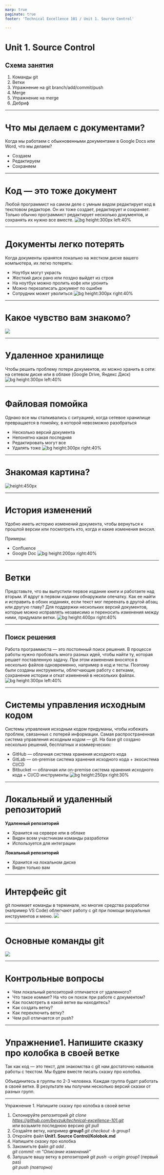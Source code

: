 ```yaml
---
marp: true
paginate: true
footer: 'Technical Excellence 101 / Unit 1. Source Control'

---
```

# Unit 1. Source Control
## Схема занятия
1. Команды git
3. Ветки
2. Упражнение на git branch/add/commit/push
4. Merge
5. Упражнение на merge
6. Дебриф

---
# Что мы делаем с документами?
Когда мы работаем с обыкновенными документами в Google Docs или Word, что мы делаем?
* Создаем
* Редактируем
* Сохраняем

---
# Код — это тоже документ
Любой программист на самом деле с умным видом редактирует код в текстовом редакторе. Он их тоже создает, редактирует и сохраняет.
Только обычно программист редактирует несколько документов, и сохранять их нужно все вместе.
![bg height:300px left:40%](Images/Programmer.png)

---
# Документы легко потерять
Когда документы хранятся локально на жестком диске вашего компьютера, их легко потерять:
* Ноутбук могут украсть
* Жесткий диск рано или поздно выйдет из строя
* На ноутбук можно пролить кофе или уронить
* Можно перезаписать документ по ошибке
* Сотрудник может уволиться
![bg height:300px right:40%](Images/Local%20document%20issues.png)

---
# Какое чувство вам знакомо?
![](Images/Lost.png)

---
# Удаленное хранилище
Чтобы решить проблему потери документов, их можно хранить в сети: на сетевом диске или в облаке (Google Drive, Яндекс Диск)
![bg height:300px left:40%](Images/Network%20drive.png)

---
# Файловая помойка
Однако все мы сталкивались с ситуацией, когда сетевое хранилище превращается в помойку, в которой невозможно разобраться
* Несколько версий документа
* Непонятно какая последняя
* Редактировать могут все
* Удалять тоже
![bg height:300px right:40%](Images/Last%20version.png)

---
# Знакомая картина?
![height:450px](Images/Diplomas.png)

---
# История изменений
Удобно иметь историю изменений документа, чтобы вернуться к прошлой версии или посмотреть кто, когда и какие изменения вносил.

Примеры:
* Confluence
* Google Doc
![bg height:200px right:40%](Images/Linear%20history.png)

---
# Ветки
Представьте, что вы выпустили первое издание книги и работаете над вторым. И вдруг в первом издании обнаружили опечатку. Как ее найти и исправить в обоих изданиях, если текст мог переехать в другой абзац или другую главу?
Для поддержки нескольких версий документов, которые можно исправлять независимо и переносить изменения между ними, придумали ветки.
![bg height:400px right:40%](Images/Branches.png)

---
## Поиск решения
Работа программиста — это постоянный поиск решения. В процессе работы нужно пробовать много разных идей, чтобы найти ту, которая решает поставленную задачу. При этом изменения вносятся в несколько файлов одновременно, например в код и тесты.
Поэтому были созданы инструменты, облегчающие работу с ветками, сохранение истории и откат изменений в нескольких файлах.
![bg height:300px left:40%](Images/Solution%20search.png)

---
# Системы управления исходным кодом
Системы управления исходным кодом придуманы, чтобы избежать проблем, связанных с потерей информации. Самая распространенная система управления исходным кодом — git. На базе git создано несколько решений, бесплатных и коммерческих:
* GitHub — облачная система хранения исходного кода
* GitLab — on-premise система хранения исходного кода + экосистема CI/CD
* Bitbucket — облачная или on-premise система хранения исходного кода + CI/CD инструменты
![bg height:250px right:30%](Images/Source%20control%20systems.png)

---
# Локальный и удаленный репозиторий
**Удаленный репозиторий**
* Хранится на сервере или в облаке
* Виден всем участникам команды разработки
* Используется для интеграции

**Локальный репозиторий** 
* Хранится на локальном диске
* Виден только вам
---
# Интерфейс git
git понимает команды в терминале, но многие средства разработки (например VS Code) облегчают работу с git при помощи визуальных инструментов и меню.
![](Images/Git%20interface.png)

---
# Основные команды git
![](Images/Git%20commands.png)

---
# Контрольные вопросы
* Чем локальный репозиторий отличается от удаленного?
* Что такое коммит? На что он похож при работе с документом?
* Как посмотреть в какой ветке вы находитесь?
* Как создать ветку?
* Как переключить ветку?
* Чем pull отличается от push?

---
# Упражнение1. Напишите сказку про колобка в своей ветке

Так как код — это текст, для знакомства с git нам достаточно навыков работы с текстом. Мы будем вместе писать сказку про колобка.

Объединитесь в группы по 2-3 человека. Каждая группа будет работать в своей ветке. В результате мы получим несколько версий сказки от разных групп.

---
<!-- _class: invert -->
Упражнение 1. Напишите сказку про колобка в своей ветке

1. Склонируйте репозиторий
*git clone https://github.com/bevzuk/technical-excellence-101.git*  
 или возьмите последнюю версию
*git pull*
1. Создайте ветку, например **group1**
*git checkout -b group1*
1. Откройте файл **Unit1. Source Control/Kolobok.md**
1. Напишите сказку про колобка
1. Закомитьте файл
*git add .  
git commit -m "Описание изменений"*
1. Запушьте вашу ветку в репозиторий
*git push -u origin group1* (первый раз)  
*git push (повторно)*

